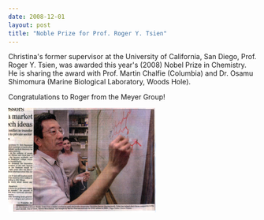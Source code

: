 ```yaml
---
date: 2008-12-01
layout: post
title: "Noble Prize for Prof. Roger Y. Tsien"
---
```


Christina's former supervisor at the University of California, San Diego, Prof. Roger Y. Tsien, was awarded this year's (2008) Nobel Prize in Chemistry. 
He is sharing the award with Prof. Martin Chalfie (Columbia) and Dr. Osamu Shimomura (Marine Biological Laboratory, Woods Hole). 

Congratulations to Roger from the Meyer Group!

![Nobel Price for Profs. Tsien, Chalfie and Shimomura](/assets/img/2017/NobelPrize.jpg)